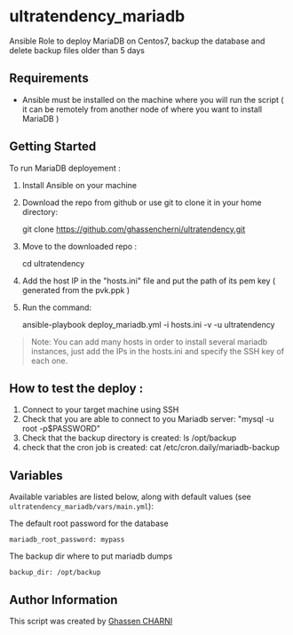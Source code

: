 # ultratendency_mariadb
Ansible Role to deploy MariaDB on Centos7, backup the database and delete backup files older than 5 days



## Requirements

- Ansible must be installed on the machine where you will run the script ( it can be remotely from another node of where you want to install MariaDB )

## Getting Started

To run MariaDB deployement :

  1. Install Ansible on your machine
  
  2. Download the repo from github or use git to clone it in your home directory: 

     git clone https://github.com/ghassencherni/ultratendency.git
  
  
  3. Move to the downloaded repo : 

     cd ultratendency
  
  
  4. Add the host IP in the "hosts.ini" file and put the path of its pem key ( generated from the pvk.ppk ) 
  
  5. Run the command: 
     
     ansible-playbook deploy_mariadb.yml -i hosts.ini -v -u ultratendency

> Note: You can add many hosts in order to install several mariadb instances, just add the IPs in the hosts.ini and specify the SSH key of each one.




## How to test the deploy :

   1. Connect to your target machine using SSH
   2. Check that you are able to connect to you Mariadb server: "mysql -u root -p$PASSWORD"
   3. Check that the backup directory is created: ls /opt/backup
   4. check that the cron job is created: cat /etc/cron.daily/mariadb-backup


## Variables

Available variables are listed below, along with default values (see `ultratendency_mariadb/vars/main.yml`):


The default root password for the database

    mariadb_root_password: mypass

    

The backup dir where to put mariadb dumps 

    backup_dir: /opt/backup




## Author Information

This script  was created by [Ghassen CHARNI](https://github.com/ghassencherni/)
